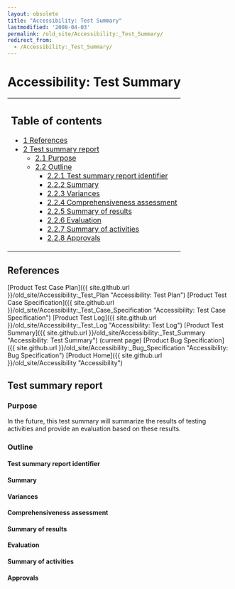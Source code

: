 ```yaml
---
layout: obsolete
title: "Accessibility: Test Summary"
lastmodified: '2008-04-03'
permalink: /old_site/Accessibility:_Test_Summary/
redirect_from:
  - /Accessibility:_Test_Summary/
---
```


Accessibility: Test Summary
===========================

<table>
<col width="100%" />
<tbody>
<tr class="odd">
<td align="left"><h2>Table of contents</h2>
<ul>
<li><a href="#references">1 References</a></li>
<li><a href="#test-summary-report">2 Test summary report</a>
<ul>
<li><a href="#purpose">2.1 Purpose</a></li>
<li><a href="#outline">2.2 Outline</a>
<ul>
<li><a href="#test-summary-report-identifier">2.2.1 Test summary report identifier</a></li>
<li><a href="#summary">2.2.2 Summary</a></li>
<li><a href="#variances">2.2.3 Variances</a></li>
<li><a href="#comprehensiveness-assessment">2.2.4 Comprehensiveness assessment</a></li>
<li><a href="#summary-of-results">2.2.5 Summary of results</a></li>
<li><a href="#evaluation">2.2.6 Evaluation</a></li>
<li><a href="#summary-of-activities">2.2.7 Summary of activities</a></li>
<li><a href="#approvals">2.2.8 Approvals</a></li>
</ul></li>
</ul></li>
</ul></td>
</tr>
</tbody>
</table>

References
----------

[Product Test Case Plan]({{ site.github.url }}/old_site/Accessibility:_Test_Plan "Accessibility: Test Plan")
 [Product Test Case Specification]({{ site.github.url }}/old_site/Accessibility:_Test_Case_Specification "Accessibility: Test Case Specification")
 [Product Test Log]({{ site.github.url }}/old_site/Accessibility:_Test_Log "Accessibility: Test Log")
 [Product Test Summary]({{ site.github.url }}/old_site/Accessibility:_Test_Summary "Accessibility: Test Summary") (current page)
 [Product Bug Specification]({{ site.github.url }}/old_site/Accessibility:_Bug_Specification "Accessibility: Bug Specification")
 [Product Home]({{ site.github.url }}/old_site/Accessibility "Accessibility")

Test summary report
-------------------

### Purpose

In the future, this test summary will summarize the results of testing activities and provide an evaluation based on these results.

### Outline

#### Test summary report identifier

#### Summary

#### Variances

#### Comprehensiveness assessment

#### Summary of results

#### Evaluation

#### Summary of activities

#### Approvals

